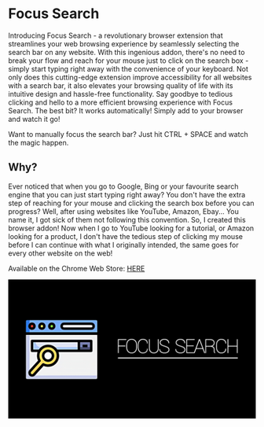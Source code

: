 # Focus Search
 Introducing Focus Search - a revolutionary browser extension that streamlines your web browsing experience by seamlessly selecting the search bar on any website. With this ingenious addon, there's no need to break your flow and reach for your mouse just to click on the search box - simply start typing right away with the convenience of your keyboard.  Not only does this cutting-edge extension improve accessibility for all websites with a search bar, it also elevates your browsing quality of life with its intuitive design and hassle-free functionality. Say goodbye to tedious clicking and hello to a more efficient browsing experience with Focus Search.  The best bit? It works automatically! Simply add to your browser and watch it go!

 Want to manually focus the search bar? Just hit CTRL + SPACE and watch the magic happen.
 
 ## Why?
 Ever noticed that when you go to Google, Bing or your favourite search engine that you can just start typing right away? You don't have the extra step of reaching for your mouse and clicking the search box before you can progress? Well, after using websites like YouTube, Amazon, Ebay... You name it, I got sick of them not following this convention. So, I created this browser addon! Now when I go to YouTube looking for a tutorial, or Amazon looking for a product, I don't have the tedious step of clicking my mouse before I can continue with what I originally intended, the same goes for every other website on the web!
 
 Available on the Chrome Web Store: [HERE](https://chrome.google.com/webstore/detail/search-bar-focus/obpjnhenhageebpgaaidbokphnniilji)

![Focus Search Logo](https://github.com/BenEmm/FocusSearch/blob/main/img/FocusSearchBanner.png)
